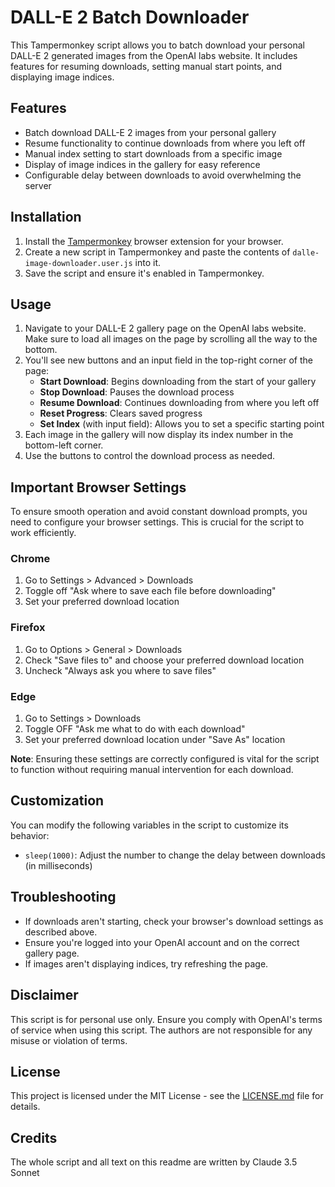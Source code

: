 # DALL-E 2 Batch Downloader

This Tampermonkey script allows you to batch download your personal DALL-E 2 generated images from the OpenAI labs website. It includes features for resuming downloads, setting manual start points, and displaying image indices.

## Features

- Batch download DALL-E 2 images from your personal gallery
- Resume functionality to continue downloads from where you left off
- Manual index setting to start downloads from a specific image
- Display of image indices in the gallery for easy reference
- Configurable delay between downloads to avoid overwhelming the server

## Installation

1. Install the [Tampermonkey](https://www.tampermonkey.net/) browser extension for your browser.
2. Create a new script in Tampermonkey and paste the contents of `dalle-image-downloader.user.js` into it.
3. Save the script and ensure it's enabled in Tampermonkey.

## Usage

1. Navigate to your DALL-E 2 gallery page on the OpenAI labs website. Make sure to load all images on the page by scrolling all the way to the bottom.
2. You'll see new buttons and an input field in the top-right corner of the page:
   - **Start Download**: Begins downloading from the start of your gallery
   - **Stop Download**: Pauses the download process
   - **Resume Download**: Continues downloading from where you left off
   - **Reset Progress**: Clears saved progress
   - **Set Index** (with input field): Allows you to set a specific starting point
3. Each image in the gallery will now display its index number in the bottom-left corner.
4. Use the buttons to control the download process as needed.

## Important Browser Settings

To ensure smooth operation and avoid constant download prompts, you need to configure your browser settings. This is crucial for the script to work efficiently.

### Chrome

1. Go to Settings > Advanced > Downloads
2. Toggle off "Ask where to save each file before downloading"
3. Set your preferred download location

### Firefox

1. Go to Options > General > Downloads
2. Check "Save files to" and choose your preferred download location
3. Uncheck "Always ask you where to save files"

### Edge

1. Go to Settings > Downloads
2. Toggle OFF "Ask me what to do with each download"
3. Set your preferred download location under "Save As" location

**Note**: Ensuring these settings are correctly configured is vital for the script to function without requiring manual intervention for each download.

## Customization

You can modify the following variables in the script to customize its behavior:

- `sleep(1000)`: Adjust the number to change the delay between downloads (in milliseconds)

## Troubleshooting

- If downloads aren't starting, check your browser's download settings as described above.
- Ensure you're logged into your OpenAI account and on the correct gallery page.
- If images aren't displaying indices, try refreshing the page.

## Disclaimer

This script is for personal use only. Ensure you comply with OpenAI's terms of service when using this script. The authors are not responsible for any misuse or violation of terms.


## License

This project is licensed under the MIT License - see the [LICENSE.md](LICENSE.md) file for details.

## Credits

The whole script and all text on this readme are written by Claude 3.5 Sonnet
